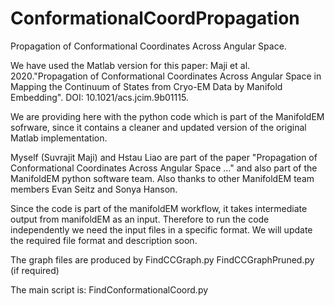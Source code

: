 # ConformationalCoordPropagation
Propagation of Conformational Coordinates Across Angular Space.

We have used the Matlab version for this paper:
Maji et al. 2020."Propagation of Conformational Coordinates Across Angular Space in Mapping the Continuum of States from Cryo-EM Data by Manifold Embedding". DOI: 10.1021/acs.jcim.9b01115.

We are providing here with the python code which is part of the ManifoldEM sofrware, since it contains a cleaner and updated version of the original Matlab implementation.

Myself (Suvrajit Maji) and Hstau Liao are part of the paper "Propagation of Conformational Coordinates Across Angular Space ..." and also part of the ManifoldEM python software team. Also thanks to other ManifoldEM team members Evan Seitz and Sonya Hanson.

Since the code is part of the manifoldEM workflow, it takes intermediate output from manifoldEM as an input. 
Therefore to run the code independently we need the input files in a specific format. We will update the required file format and description soon.

The graph files are produced by 
FindCCGraph.py
FindCCGraphPruned.py (if required)

The main script is:
FindConformationalCoord.py





